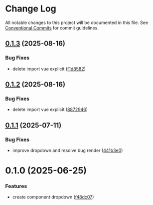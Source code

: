 # Change Log

All notable changes to this project will be documented in this file.
See [Conventional Commits](https://conventionalcommits.org) for commit guidelines.

## [0.1.3](https://github.com/Flash-Global66/global-design-system/compare/@flash-global66/g-collection@0.1.2...@flash-global66/g-collection@0.1.3) (2025-08-16)


### Bug Fixes

* delete import vue explicit ([f1d8582](https://github.com/Flash-Global66/global-design-system/commit/f1d8582e3b04a028378e857b180405d93ca97335))





## [0.1.2](https://github.com/Flash-Global66/global-design-system/compare/@flash-global66/g-collection@0.1.1...@flash-global66/g-collection@0.1.2) (2025-08-16)


### Bug Fixes

* delete import vue explicit ([8872946](https://github.com/Flash-Global66/global-design-system/commit/8872946b98606c75326951028a67df878b40abfd))





## [0.1.1](https://github.com/Flash-Global66/global-design-system/compare/@flash-global66/g-collection@0.1.0...@flash-global66/g-collection@0.1.1) (2025-07-11)


### Bug Fixes

* improve dropdown and resolve bug render ([441b3e0](https://github.com/Flash-Global66/global-design-system/commit/441b3e0f100f5ced3b416f0540aa8201802aa4e6))





# 0.1.0 (2025-06-25)


### Features

* create component dropdown ([f48dc07](https://github.com/Flash-Global66/global-design-system/commit/f48dc076d148ea5728e5de85a9b30a9d8fa255a6))
